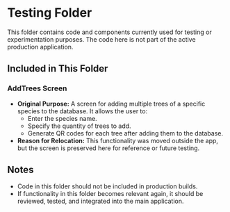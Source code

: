 # Testing Folder

This folder contains code and components currently used for testing or experimentation purposes. The code here is not part of the active production application.

## Included in This Folder

### **AddTrees Screen**
- **Original Purpose:** A screen for adding multiple trees of a specific species to the database. It allows the user to:
  - Enter the species name.
  - Specify the quantity of trees to add.
  - Generate QR codes for each tree after adding them to the database.
- **Reason for Relocation:** This functionality was moved outside the app, but the screen is preserved here for reference or future testing.

## Notes
- Code in this folder should not be included in production builds.
- If functionality in this folder becomes relevant again, it should be reviewed, tested, and integrated into the main application.
